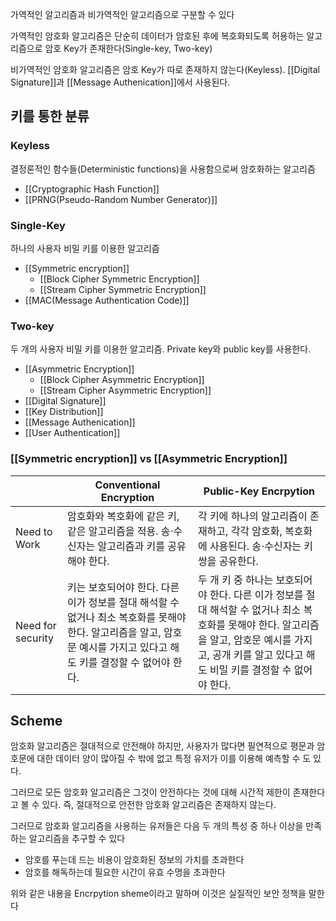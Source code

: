 
가역적인 알고리즘과 비가역적인 알고리즘으로 구분할 수 있다

가역적인 암호화 알고리즘은 단순히 데이터가 암호된 후에 복호화되도록 허용하는 알고리즘으로 암호 Key가 존재한다(Single-key, Two-key)

비가역적인 암호화 알고리즘은 암호 Key가 따로 존재하지 않는다(Keyless). [[Digital Signature]]과 [[Message Authenication]]에서 사용된다.
## **키를 통한 분류**
### Keyless
결정론적인 함수들(Deterministic functions)을 사용함으로써 암호화하는 알고리즘
+ [[Cryptographic Hash Function]]
+ [[PRNG(Pseudo-Random Number Generator)]]
### Single-Key
하나의 사용자 비밀 키를 이용한 알고리즘
+ [[Symmetric encryption]]
	+ [[Block Cipher Symmetric Encryption]]
	+ [[Stream Cipher Symmetric Encryption]]
+ [[MAC(Message Authentication Code)]]

### Two-key
두 개의 사용자 비밀 키를 이용한 알고리즘. Private key와 public key를 사용한다.
+ [[Asymmetric Encryption]]
	+ [[Block Cipher Asymmetric Encryption]]
	+ [[Stream Cipher Asymmetric Encryption]]
+ [[Digital Signature]]
+ [[Key Distribution]]
+ [[Message Authenication]]
+ [[User Authentication]]
### [[Symmetric encryption]] vs [[Asymmetric Encryption]]

|                   | Conventional Encryption                                                                                                                                              | Public-Key Encrpytion                                                                                   |
| ----------------- | -------------------------------------------------------------------------------------------------------------------------------------------------------------------- | ------------------------------------------------------------------------------------------------------- |
| Need to Work      | 암호화와 복호화에 같은 키, 같은 알고리즘을 적용. 송$\cdot$수신자는 알고리즘과 키를 공유해야 한다.                                                                    | 각 키에 하나의 알고리즘이 존재하고, 각각 암호화, 복호화에 사용된다. 송$\cdot$수신자는 키 쌍을 공유한다. |
| Need for security | 키는 보호되어야 한다. 다른 이가 정보를 절대 해석할 수 없거나 최소 복호화를 못해야 한다. 알고리즘을 알고, 암호문 예시를 가지고 있다고 해도 키를 결정할 수 없어야 한다. | 두 개 키 중 하나는 보호되어야 한다. 다른 이가 정보를 절대 해석할 수 없거나 최소 복호화를 못해야 한다. 알고리즘을 알고, 암호문 예시를 가지고, 공개 키를 알고 있다고 해도 비밀 키를 결정할 수 없어야 한다.                                                                                                          |

## Scheme
암호화 알고리즘은 절대적으로 안전해야 하지만, 사용자가 많다면 필연적으로 평문과 암호문에 대한 데이터 양이 많아질 수 밖에 없고 특정 유저가 이를 이용해 예측할 수 도 있다. 

그러므로 모든 암호화 알고리즘은 그것이 안전하다는 것에 대해 시간적 제한이 존재한다고 볼 수 있다. 즉, 절대적으로 안전한 암호화 알고리즘은 존재하지 않는다.

그러므로 암호화 알고리즘을 사용하는 유저들은 다음 두 개의 특성 중 하나 이상을 만족하는 알고리즘을 추구할 수 있다
+ 암호를 푸는데 드는 비용이 암호화된 정보의 가치를 초과한다
+ 암호를 해독하는데 필요한 시간이 유효 수명을 초과한다

위와 같은 내용을 Encrpytion sheme이라고 말하며 이것은 실질적인 보안 정책을 말한다